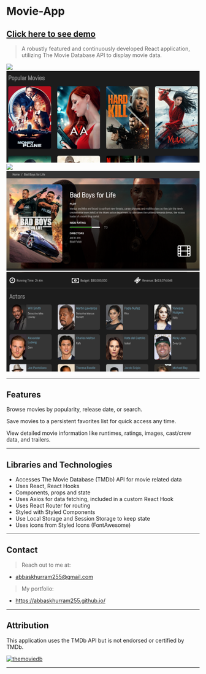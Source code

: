 # Movie-App

## **<a href="https://abbaskhurram255.github.io/movie-app/" target="_blank">Click here to see demo</a>**

> A robustly featured and continuously developed React application, utilizing The Movie Database API to display movie data.

![](movie-app.gif)
![](movie-app1.png)
![](movie-app2.png)
![](movie-app3.png)
![](movie-app4.png)


---

## Features

Browse movies by popularity, release date, or search. 

Save movies to a persistent favorites list for quick access any time.

View detailed movie information like runtimes, ratings, images, cast/crew data, and trailers.

---

## Libraries and Technologies

- Accesses The Movie Database (TMDb) API for movie related data
- Uses React, React Hooks
- Components, props and state
- Uses Axios for data fetching, included in a custom React Hook
- Uses React Router for routing
- Styled with Styled Components
- Use Local Storage and Session Storage to keep state
- Uses icons from Styled Icons (FontAwesome)

---

## Contact

> Reach out to me at:

- abbaskhurram255@gmail.com

> My portfolio:

- <a href="https://abbaskhurram255.github.io/" target="_blank">https://abbaskhurram255.github.io/</a>

---

## Attribution

This application uses the TMDb API but is not endorsed or certified by TMDb.

<a href="https://www.themoviedb.org/about"><img src="https://www.themoviedb.org/assets/2/v4/logos/408x161-powered-by-rectangle-green-bb4301c10ddc749b4e79463811a68afebeae66ef43d17bcfd8ff0e60ded7ce99.png" title="TMDb" height="50" width="100" alt="themoviedb"></a>

---

